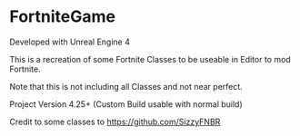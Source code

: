 # FortniteGame

Developed with Unreal Engine 4

This is a recreation of some Fortnite Classes to be useable in Editor to mod Fortnite.

Note that this is not including all Classes and not near perfect.

Project Version 4.25+ (Custom Build usable with normal build)

Credit to some classes to https://github.com/SizzyFNBR
